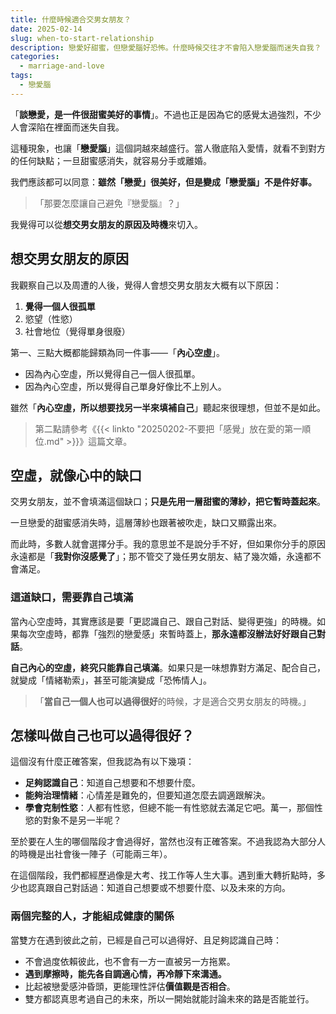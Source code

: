 ```yaml
---
title: 什麼時候適合交男女朋友？
date: 2025-02-14
slug: when-to-start-relationship
description: 戀愛好甜蜜，但戀愛腦好恐怖。什麼時候交往才不會陷入戀愛腦而迷失自我？
categories:
  - marriage-and-love
tags:
  - 戀愛腦
---
```


「**談戀愛，是一件很甜蜜美好的事情**」。不過也正是因為它的感覺太過強烈，不少人會深陷在裡面而迷失自我。

這種現象，也讓「**戀愛腦**」這個詞越來越盛行。當人徹底陷入愛情，就看不到對方的任何缺點；一旦甜蜜感消失，就容易分手或離婚。

我們應該都可以同意：**雖然「戀愛」很美好，但是變成「戀愛腦」不是件好事。**

> 「那要怎麼讓自己避免『戀愛腦』？」

我覺得可以從**想交男女朋友的原因及時機**來切入。

## 想交男女朋友的原因

我觀察自己以及周遭的人後，覺得人會想交男女朋友大概有以下原因：

1. **覺得一個人很孤單**
2. 慾望（性慾）
3. 社會地位（覺得單身很廢）

第一、三點大概都能歸類為同一件事——「**內心空虛**」。

- 因為內心空虛，所以覺得自己一個人很孤單。
- 因為內心空虛，所以覺得自己單身好像比不上別人。

雖然「**內心空虛，所以想要找另一半來填補自己**」聽起來很理想，但並不是如此。

> 第二點請參考《{{< linkto "20250202-不要把「感覺」放在愛的第一順位.md" >}}》這篇文章。

## 空虛，就像心中的缺口

交男女朋友，並不會填滿這個缺口；**只是先用一層甜蜜的薄紗，把它暫時蓋起來**。

一旦戀愛的甜蜜感消失時，這層薄紗也跟著被吹走，缺口又顯露出來。

而此時，多數人就會選擇分手。我的意思並不是說分手不好，但如果你分手的原因永遠都是「**我對你沒感覺了**」；那不管交了幾任男女朋友、結了幾次婚，永遠都不會滿足。

### 這道缺口，需要靠自己填滿

當內心空虛時，其實應該是要「更認識自己、跟自己對話、變得更強」的時機。如果每次空虛時，都靠「強烈的戀愛感」來暫時蓋上，**那永遠都沒辦法好好跟自己對話**。

**自己內心的空虛，終究只能靠自己填滿**。如果只是一味想靠對方滿足、配合自己，就變成「情緒勒索」，甚至可能演變成「恐怖情人」。

> 「**當自己一個人也可以過得很好**的時候，才是適合交男女朋友的時機。」

## 怎樣叫做自己也可以過得很好？

這個沒有什麼正確答案，但我認為有以下幾項：

- **足夠認識自己**：知道自己想要和不想要什麼。
- **能夠治理情緒**：心情差是難免的，但要知道怎麼去調適跟解決。
- **學會克制性慾**：人都有性慾，但總不能一有性慾就去滿足它吧。萬一，那個性慾的對象不是另一半呢？

至於要在人生的哪個階段才會過得好，當然也沒有正確答案。不過我認為大部分人的時機是出社會後一陣子（可能兩三年）。

在這個階段，我們都經歷過像是大考、找工作等人生大事。遇到重大轉折點時，多少也認真跟自己對話過：知道自己想要或不想要什麼、以及未來的方向。

### 兩個完整的人，才能組成健康的關係

當雙方在遇到彼此之前，已經是自己可以過得好、且足夠認識自己時：

- 不會過度依賴彼此，也不會有一方一直被另一方拖累。
- **遇到摩擦時，能先各自調適心情，再冷靜下來溝通。**
- 比起被戀愛感沖昏頭，更能理性評估**價值觀是否相合**。
- 雙方都認真思考過自己的未來，所以一開始就能討論未來的路是否能並行。
